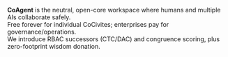 **CoAgent** is the neutral, open-core workspace where humans and multiple AIs collaborate safely.  
Free forever for individual CoCivites; enterprises pay for governance/operations.  
We introduce RBAC successors (CTC/DAC) and congruence scoring, plus zero-footprint wisdom donation.

